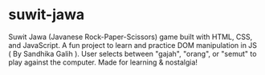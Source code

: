 # suwit-jawa
Suwit Jawa (Javanese Rock-Paper-Scissors) game built with HTML, CSS, and JavaScript. A fun project to learn and practice DOM manipulation in JS ( By Sandhika Galih ). User selects between "gajah", "orang", or "semut" to play against the computer. Made for learning &amp; nostalgia!
